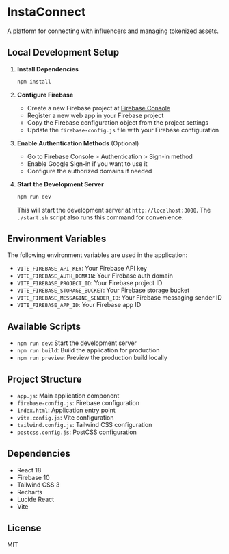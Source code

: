 # InstaConnect

A platform for connecting with influencers and managing tokenized assets.

## Local Development Setup

1. **Install Dependencies**
   ```bash
   npm install
   ```

2. **Configure Firebase**
   - Create a new Firebase project at [Firebase Console](https://console.firebase.google.com/)
   - Register a new web app in your Firebase project
   - Copy the Firebase configuration object from the project settings
   - Update the `firebase-config.js` file with your Firebase configuration

3. **Enable Authentication Methods** (Optional)
   - Go to Firebase Console > Authentication > Sign-in method
   - Enable Google Sign-in if you want to use it
   - Configure the authorized domains if needed

4. **Start the Development Server**
   ```bash
   npm run dev
   ```
   This will start the development server at `http://localhost:3000`.
   The `./start.sh` script also runs this command for convenience.

## Environment Variables

The following environment variables are used in the application:

- `VITE_FIREBASE_API_KEY`: Your Firebase API key
- `VITE_FIREBASE_AUTH_DOMAIN`: Your Firebase auth domain
- `VITE_FIREBASE_PROJECT_ID`: Your Firebase project ID
- `VITE_FIREBASE_STORAGE_BUCKET`: Your Firebase storage bucket
- `VITE_FIREBASE_MESSAGING_SENDER_ID`: Your Firebase messaging sender ID
- `VITE_FIREBASE_APP_ID`: Your Firebase app ID

## Available Scripts

- `npm run dev`: Start the development server
- `npm run build`: Build the application for production
- `npm run preview`: Preview the production build locally

## Project Structure

- `app.js`: Main application component
- `firebase-config.js`: Firebase configuration
- `index.html`: Application entry point
- `vite.config.js`: Vite configuration
- `tailwind.config.js`: Tailwind CSS configuration
- `postcss.config.js`: PostCSS configuration

## Dependencies

- React 18
- Firebase 10
- Tailwind CSS 3
- Recharts
- Lucide React
- Vite

## License

MIT
